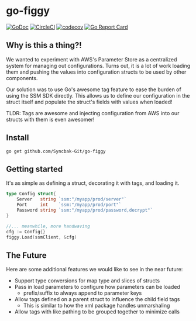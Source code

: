 # go-figgy

[![GoDoc](https://img.shields.io/badge/godoc-reference-blue.svg)](https://godoc.org/github.com/Syncbak-Git/go-figgy)
[![CircleCI](https://circleci.com/gh/Syncbak-Git/go-figgy/tree/master.svg?style=shield)](https://circleci.com/gh/Syncbak-Git/go-figgy/tree/master)
[![codecov](https://codecov.io/gh/Syncbak-Git/go-figgy/branch/master/graph/badge.svg)](https://codecov.io/gh/Syncbak-Git/go-figgy)
[![Go Report Card](https://goreportcard.com/badge/github.com/Syncbak-Git/go-figgy)](https://goreportcard.com/report/github.com/Syncbak-Git/go-figgy)

## Why is this a thing?!
We wanted to experiment with AWS's Parameter Store as a centralized system for managing out configurations.  Turns out, it is a lot of work loading them and pushing the values into configuration structs to be used by other components.  

Our solution was to use Go's awesome tag feature to ease the burden of using the SSM SDK directly.  This allows us to define our configuration in the struct itself and populate the struct's fields with values when loaded!

TLDR: Tags are awesome and injecting configuration from AWS into our structs with them is even awesomer!

## Install

`go get github.com/Syncbak-Git/go-figgy`

## Getting started

It's as simple as defining a struct, decorating it with tags, and loading it.

```Go
type Config struct{
    Server   string `ssm:"/myapp/prod/server"`
    Port     int    `ssm:"/myapp/prod/port"`
    Password string `ssm:"/myapp/prod/password,decrypt"`
}

//... meanwhile, more handwaving
cfg := Config{}
figgy.Load(ssmClient, &cfg)
```

## The Future

Here are some additional features we would like to see in the near future:

- Support type conversions for map type and slices of structs
- Pass in load parameters to configure how parameters can be loaded
  - prefix/suffix to always append to parameter keys
- Allow tags defined on a parent struct to influence the child field tags
  - This is similar to how the xml package handles unmarshaling
- Allow tags with like pathing to be grouped together to minimize calls